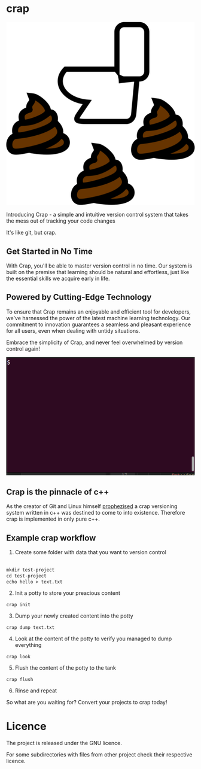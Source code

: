 # crap

![Crap logo](logo.svg)

Introducing Crap - a simple and intuitive version control system that takes the
mess out of tracking your code changes

It's like git, but crap.

## Get Started in No Time
With Crap, you'll be able to master version control in no time.
Our system is built on the premise that learning should be natural
and effortless, just like the essential skills we acquire early in life.

## Powered by Cutting-Edge Technology
To ensure that Crap remains an enjoyable and efficient tool for
developers, we've harnessed the power of the latest machine learning
technology. Our commitment to innovation guarantees a seamless and pleasant 
experience for all users, even when dealing with untidy situations.

Embrace the simplicity of Crap, and never feel overwhelmed by version control again!

![](usage.gif)


## Crap is the pinnacle of c++

As the creator of Git and Linux himself
[prophezised](http://harmful.cat-v.org/software/c++/linus) a crap versioning
system written in c++ was destined to come to into existence. Therefore crap
is implemented in only pure c++.


## Example crap workflow

1. Create some folder with data that you want to version control

```

mkdir test-project
cd test-project
echo hello > text.txt

```


2. Init a potty to store your preacious content

```
crap init
```

3. Dump your newly created content into the potty

```
crap dump text.txt
```

4. Look at the content of the potty to verify you managed to dump everything

```
crap look
```

5. Flush the content of the potty to the tank

```
crap flush
```

6. Rinse and repeat



So what are you waiting for? Convert your projects to crap today!



# Licence
The project is released under the GNU licence.

For some subdirectories with files from other project check their respective licence.
